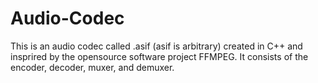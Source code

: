 # Audio-Codec
This is an audio codec called .asif (asif is arbitrary) created in C++ and insprired by the opensource software project FFMPEG. It consists of the encoder, decoder, muxer, and demuxer.
